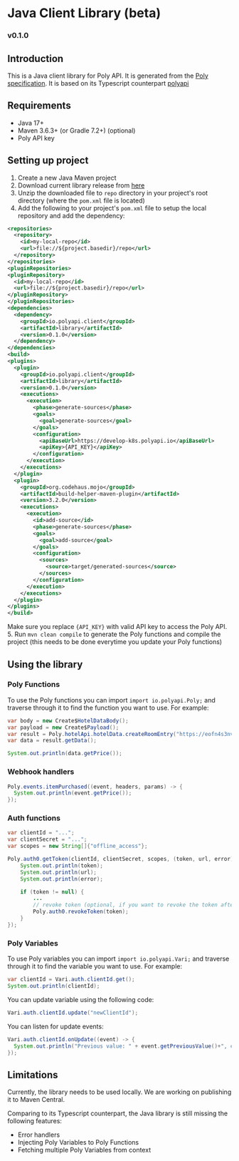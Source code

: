 # Java Client Library (beta)
### v0.1.0

## Introduction
This is a Java client library for Poly API. It is generated from the [Poly specification](https://develop-k8s.polyapi.io/specs). It is based on its Typescript counterpart [polyapi](https://www.npmjs.com/package/polyapi)

## Requirements
- Java 17+
- Maven 3.6.3+ (or Gradle 7.2+) (optional)
- Poly API key

## Setting up project
1. Create a new Java Maven project
2. Download current library release from [here](https://develop-k8s.polyapi.io/java/poly-java-client-0.1.0.zip)
3. Unzip the downloaded file to `repo` directory in your project's root directory (where the `pom.xml` file is located)
4. Add the following to your project's `pom.xml` file to setup the local repository and add the dependency:
```xml
<repositories>
  <repository>
    <id>my-local-repo</id>
    <url>file://${project.basedir}/repo</url>
  </repository>
</repositories>
<pluginRepositories>
<pluginRepository>
  <id>my-local-repo</id>
  <url>file://${project.basedir}/repo</url>
</pluginRepository>
</pluginRepositories>
<dependencies>
  <dependency>
    <groupId>io.polyapi.client</groupId>
    <artifactId>library</artifactId>
    <version>0.1.0</version>
  </dependency>
</dependencies>
<build>
<plugins>
  <plugin>
    <groupId>io.polyapi.client</groupId>
    <artifactId>library</artifactId>
    <version>0.1.0</version>
    <executions>
      <execution>
        <phase>generate-sources</phase>
        <goals>
          <goal>generate-sources</goal>
        </goals>
        <configuration>
          <apiBaseUrl>https://develop-k8s.polyapi.io</apiBaseUrl>
          <apiKey>{API_KEY}</apiKey>
        </configuration>
      </execution>
    </executions>
  </plugin>
  <plugin>
    <groupId>org.codehaus.mojo</groupId>
    <artifactId>build-helper-maven-plugin</artifactId>
    <version>3.2.0</version>
    <executions>
      <execution>
        <id>add-source</id>
        <phase>generate-sources</phase>
        <goals>
          <goal>add-source</goal>
        </goals>
        <configuration>
          <sources>
            <source>target/generated-sources</source>
          </sources>
        </configuration>
      </execution>
    </executions>
  </plugin>
</plugins>
</build>
```
Make sure you replace `{API_KEY}` with valid API key to access the Poly API.
5. Run `mvn clean compile` to generate the Poly functions and compile the project (this needs to be done everytime you update your Poly functions)

## Using the library
### Poly Functions
To use the Poly functions you can import `import io.polyapi.Poly;` and traverse through it to find the function you want to use. For example:
```java
var body = new Create$HotelDataBody();
var payload = new Create$Payload();
var result = Poly.hotelApi.hotelData.createRoomEntry("https://eofn4s3nvu8okku.m.pipedream.net", "meat", body, payload);
var data = result.getData();

System.out.println(data.getPrice());
``` 

### Webhook handlers
```java
Poly.events.itemPurchased((event, headers, params) -> {
  System.out.println(event.getPrice());
});
```

### Auth functions
```java
var clientId = "...";
var clientSecret = "...";
var scopes = new String[]{"offline_access"};

Poly.auth0.getToken(clientId, clientSecret, scopes, (token, url, error) -> {
    System.out.println(token);
    System.out.println(url);
    System.out.println(error);

    if (token != null) {
        ...
        // revoke token (optional, if you want to revoke the token after you are done with it)
        Poly.auth0.revokeToken(token);
    }
});
```

### Poly Variables
To use Poly variables you can import `import io.polyapi.Vari;` and traverse through it to find the variable you want to use. For example:
```java
var clientId = Vari.auth.clientId.get();
System.out.println(clientId);
```
You can update variable using the following code:
```java
Vari.auth.clientId.update("newClientId");
```
You can listen for update events:
```java
Vari.auth.clientId.onUpdate((event) -> {
  System.out.println("Previous value: " + event.getPreviousValue()+", currentValue: " + event.getCurrentValue());
});
```

## Limitations
Currently, the library needs to be used locally. We are working on publishing it to Maven Central.

Comparing to its Typescript counterpart, the Java library is still missing the following features:
- Error handlers
- Injecting Poly Variables to Poly Functions
- Fetching multiple Poly Variables from context
